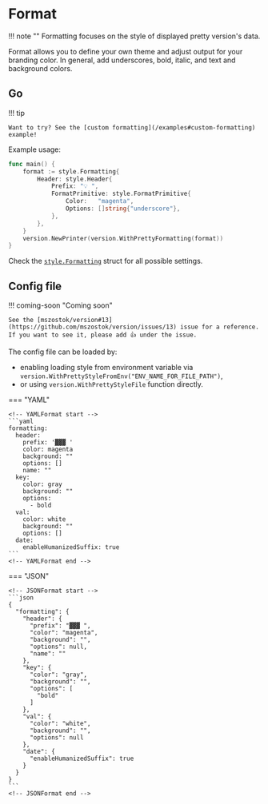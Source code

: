 # Format

!!! note ""
    Formatting focuses on the style of displayed pretty version's data.

Format allows you to define your own theme and adjust output for your branding color. In general, add underscores, bold, italic, and text and background colors.

## Go

!!! tip

    Want to try? See the [custom formatting](/examples#custom-formatting) example!

Example usage:

```go
func main() {
	format := style.Formatting{
		Header: style.Header{
			Prefix: "💡 ",
			FormatPrimitive: style.FormatPrimitive{
				Color:   "magenta",
				Options: []string{"underscore"},
			},
		},
	}
	version.NewPrinter(version.WithPrettyFormatting(format))
}
```

Check the [`style.Formatting`](https://github.com/mszostok/version/blob/main/style/formatting.go#L4) struct for all possible settings.


## Config file

!!! coming-soon "Coming soon"

    See the [mszostok/version#13](https://github.com/mszostok/version/issues/13) issue for a reference. If you want to see it, please add 👍 under the issue.

The config file can be loaded by:

- enabling loading style from environment variable via `version.WithPrettyStyleFromEnv("ENV_NAME_FOR_FILE_PATH")`,
- or using `version.WithPrettyStyleFile` function directly.

=== "YAML"

    <!-- YAMLFormat start -->
    ```yaml
    formatting:
      header:
        prefix: '▓▓▓ '
        color: magenta
        background: ""
        options: []
        name: ""
      key:
        color: gray
        background: ""
        options:
          - bold
      val:
        color: white
        background: ""
        options: []
      date:
        enableHumanizedSuffix: true
    ```
    <!-- YAMLFormat end -->

=== "JSON"

    <!-- JSONFormat start -->
    ```json
    {
      "formatting": {
        "header": {
          "prefix": "▓▓▓ ",
          "color": "magenta",
          "background": "",
          "options": null,
          "name": ""
        },
        "key": {
          "color": "gray",
          "background": "",
          "options": [
            "bold"
          ]
        },
        "val": {
          "color": "white",
          "background": "",
          "options": null
        },
        "date": {
          "enableHumanizedSuffix": true
        }
      }
    }
    ```
    <!-- JSONFormat end -->
